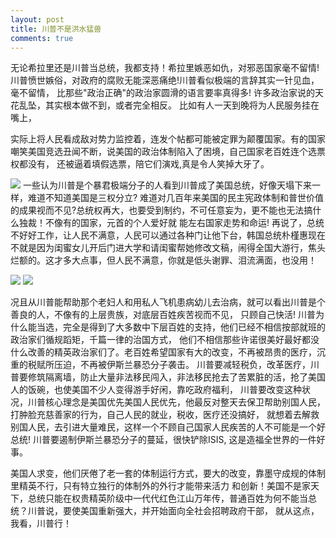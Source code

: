 ```yaml
---
layout: post
title: 川普不是洪水猛兽
comments: true
---
```


无论希拉里还是川普当总统，我都支持！希拉里嫉恶如仇，对邪恶国家毫不留情!川普愤世嫉俗，对政府的腐败无能深恶痛绝!川普看似极端的言辞其实一针见血，毫不留情，
比那些"政治正确"的政治家圆滑的语言要率真得多! 许多政治家说的天花乱坠，其实根本做不到，或者完全相反。
比如有人一天到晚将为人民服务挂在嘴上，
<!--more--> 
实际上将人民看成敌对势力监控着，连发个帖都可能被定罪为颠覆国家。有的国家嘲笑美国竞选丑闻不断，说美国的政治体制陷入了困境，自己国家老百姓连个选票权都没有，
还被逼着填假选票，陪它们演戏,真是令人笑掉大牙了。

![](http://n.sinaimg.cn/games/transform/20160429/TJkB-fxrtztc3050592.jpg)
一些认为川普是个暴君极端分子的人看到川普成了美国总统，好像天塌下来一样，难道不知道美国是三权分立?
难道对几百年来美国的民主宪政体制和普世价值的成果视而不见?总统权再大，也要受到制约，不可任意妄为，更不能也无法搞什么独裁！不像有的国家，元首的个人爱好就
能左右国家走势和命运!  再说了，总统不好好工作，让人民不满意，人民可以通过各种门让他下台，韩国总统朴槿惠现在不就是因为闺蜜女儿开后门进大学和请闺蜜帮她修改文稿，闹得全国大游行，焦头烂额的。这才多大点事，但人民不满意，你就是低头谢罪、泪流满面，也没用！

![](https://encrypted-tbn3.gstatic.com/images?q=tbn:ANd9GcQBYHNz8-fig1ocNh7peDEODRibtWP6FFaIpK_vWgOvlT6KH68y-g)  ![](http://img5.imgtn.bdimg.com/it/u=4171620411,4018029876&fm=11&gp=0.jpg)

况且从川普能帮助那个老妇人和用私人飞机患病幼儿去治病，就可以看出川普是个善良的人，不像有的上层贵族，对底层百姓疾苦视而不见，
只顾自己快活! 川普为什么能当选，完全是得到了大多数中下层百姓的支持，他们已经不相信按部就班的政治家们循规蹈矩，千篇一律的治国方式，
他们不相信那些许诺很美好最好都没什么改善的精英政治家们了。老百姓希望国家有大的改变，不再被昂贵的医疗，沉重的税赋所压迫，不再被伊斯兰暴恐分子袭击。
川普要减轻税负，改革医疗，川普要修筑隔离墙，防止大量非法移民闯入，非法移民抢去了苦累脏的活，抢了美国人的饭碗，也使美国不少人变得游手好闲，靠吃政府福利，
川普要改变这种状况，川普核心理念是美国优先美国人民优先，他最反对整天去保卫帮助别国人民，打肿脸充慈善家的行为，自己人民的就业，税收，医疗还没搞好，
就想着去解救别国人民，去引进大量难民，这样一个不顾自己国家人民疾苦的人不可能是一个好总统! 川普要遏制伊斯兰暴恐分子的蔓延，很快铲除ISIS,
这是造福全世界的一件好事。

美国人求变，他们厌倦了老一套的体制运行方式，要大的改变，靠墨守成规的体制里精英不行，只有特立独行的体制外的外行才能带来活力
和创新！美国不是家天下，总统只能在权贵精英阶级中一代代红色江山万年传，普通百姓为何不能当总统？川普说，要使美国重新强大，并开始面向全社会招聘政府干部，
就从这点，我看，川普行！
